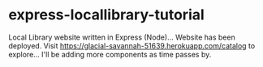 # express-locallibrary-tutorial
Local Library website written in Express (Node)...
Website has been deployed. Visit https://glacial-savannah-51639.herokuapp.com/catalog to explore...
I'll be adding more components as time passes by.
